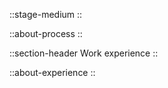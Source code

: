 
::stage-medium
::




::about-process
::

::section-header
Work experience
::

::about-experience
::